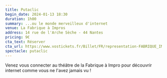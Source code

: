 ```yaml
---
title: Putaclic
begin_date: 2024-01-13 18:30
duration: 1h00
summary: ...ou le monde merveilleux d'internet
venue: La Fabrique à Impros
address: 14 rue de l'Arche Sèche - 44 Nantes
pricing: 9€
cta_text: Réserver
cta_url: https://www.vostickets.fr/Billet/FR/representation-FABRIQUE_IMPROS-25436-0.wb?REFID=s_YjAAAAAADhAA
spectacle: putaclic
---
```


Venez vous connecter au théâtre de la Fabrique à Impro pour découvrir internet comme vous ne l'avez jamais vu !
